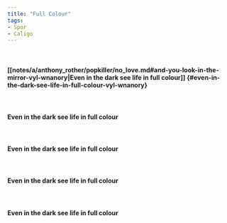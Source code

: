 ```yaml
---
title: "Full Colour"
tags:
- Spor
- Caligo
---
```

&nbsp;
#### [[notes/a/anthony_rother/popkiller/no_love.md#and-you-look-in-the-mirror-vyl-wnanory|Even in the dark see life in full colour]] {#even-in-the-dark-see-life-in-full-colour-vyl-wnanory}
&nbsp;
#### Even in the dark see life in full colour
&nbsp;
#### Even in the dark see life in full colour
&nbsp;
#### Even in the dark see life in full colour
&nbsp;
#### Even in the dark see life in full colour

